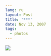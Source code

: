 ```yaml
---
lang: ru
layout: Post
title: '***'
date: Nov 13, 2007
tags:
  - photos
---
```


![](/images/blog/sapegin-artem-20d-2006-10-18-258-5801.jpg)
